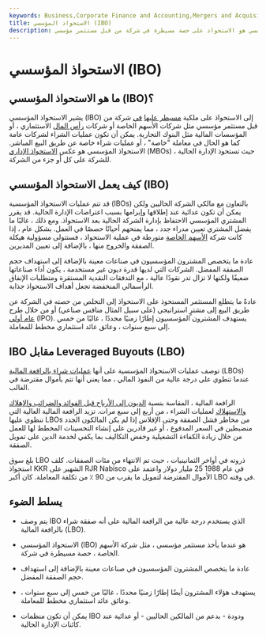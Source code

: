 ```yaml
---
keywords: Business,Corporate Finance and Accounting,Mergers and Acquisitions,M&amp;amp;A
title: الاستحواذ المؤسسي (IBO)
description: الاستحواذ المؤسسي هو الاستحواذ على حصة مسيطرة في شركة من قبل مستثمر مؤسسي.
---
```


# الاستحواذ المؤسسي (IBO)
## ما هو الاستحواذ المؤسسي (IBO)؟

يشير الاستحواذ المؤسسي (IBO) إلى الاستحواذ على ملكية [مسيطر عليها](/controllinginterest) [في](/controllinginterest) شركة من قبل مستثمر مؤسسي مثل شركات الأسهم الخاصة أو شركات [رأس المال](/venturecapital) الاستثماري ، أو المؤسسات المالية مثل البنوك التجارية. يمكن أن تكون عمليات الشراء لشركات عامة كما هو الحال في معاملة "خاصة" ، أو عمليات شراء خاصة عن طريق البيع المباشر. الاستحواذ المؤسسي هو عكس [الاستحواذ الإداري](/mbo) (MBOs) ، حيث تستحوذ الإدارة الحالية للشركة على كل أو جزء من الشركة.

## كيف يعمل الاستحواذ المؤسسي (IBO)

قد تتم عمليات الاستحواذ المؤسسية (IBOs) بالتعاون مع مالكي الشركة الحاليين ولكن يمكن أن تكون عدائية عند إطلاقها وإبرامها بسبب اعتراضات الإدارة الحالية. قد يقرر المشتري المؤسسي الاحتفاظ بإدارة الشركة الحالية بعد الاستحواذ. ومع ذلك ، غالبًا ما يفضل المشتري تعيين مدراء جدد ، مما يمنحهم أحيانًا حصصًا في العمل. بشكل عام ، إذا كانت شركة [الأسهم الخاصة](/privateequity) متورطة في عملية الاستحواذ ، فستتولى مسؤولية هيكلة الصفقة والخروج منها ، بالإضافة إلى تعيين المديرين.

عادة ما يتخصص المشترون المؤسسيون في صناعات معينة بالإضافة إلى استهداف حجم الصفقة المفضل. الشركات التي لديها قدرة ديون غير مستخدمة ، يكون أداء صناعاتها ضعيفًا ولكنها لا تزال تدر نقودًا عالية ، مع التدفقات النقدية المستقرة ومتطلبات الإنفاق الرأسمالي المنخفضة تجعل أهداف الاستحواذ جذابة.

عادةً ما يتطلع المستثمر المستحوذ على الاستحواذ إلى التخلص من حصته في الشركة عن طريق البيع إلى مشترٍ استراتيجي (على سبيل المثال منافس صناعي) أو من خلال طرح [عام أولي](/ipo) (IPO). يستهدف المشترون المؤسسيون إطارًا زمنيًا محددًا ، غالبًا من خمس إلى سبع سنوات ، وعائق عائد استثماري مخطط للمعاملة.

## IBO مقابل Leveraged Buyouts (LBO)

توصف عمليات الاستحواذ المؤسسية على أنها [عمليات شراء بالرافعة المالية](/leveragedbuyout) (LBOs) عندما تنطوي على درجة عالية من النفوذ المالي ، مما يعني أنها تتم بأموال مقترضة في الغالب.

الرافعة المالية ، المقاسة بنسبة [الديون إلى الأرباح قبل الفوائد والضرائب والإهلاك والاستهلاك](/debt_edbitda) لعمليات الشراء ، من أربع إلى سبع مرات. تزيد الرافعة المالية العالية التي تنطوي عليها LBOs من مخاطر فشل الصفقة وحتى الإفلاس إذا لم يكن المالكون الجدد منضبطين في السعر المدفوع ، أو غير قادرين على إنشاء التحسينات المخطط لها للعمل من خلال زيادة الكفاءة التشغيلية وخفض التكاليف بما يكفي لخدمة الدين على تمويل الصفقة.

بلغ سوق LBO ذروته في أواخر الثمانينيات ، حيث تم الانتهاء من مئات الصفقات. كلف استحواذ KKR الشهير على RJR Nabisco في عام 1988 25 مليار دولار واعتمد على الأموال المقترضة لتمويل ما يقرب من 90 ٪ من تكلفة المعاملة. كان أكبر LBO في وقته.

## يسلط الضوء

- يتم وصف IBO الذي يستخدم درجة عالية من الرافعة المالية على أنه صفقة شراء بالرافعة المالية (LBO).

- الاستحواذ المؤسسي (IBO) هو عندما يأخذ مستثمر مؤسسي ، مثل شركة الأسهم الخاصة ، حصة مسيطرة في شركة.

- عادة ما يتخصص المشترون المؤسسيون في صناعات معينة بالإضافة إلى استهداف حجم الصفقة المفضل.

- يستهدف هؤلاء المشترون أيضًا إطارًا زمنيًا محددًا ، غالبًا من خمس إلى سبع سنوات ، وعائق عائد استثماري مخطط للمعاملة.

- يمكن أن تكون منظمات IBO ودودة - بدعم من المالكين الحاليين - أو عدائية عند كائنات الإدارة الحالية.

